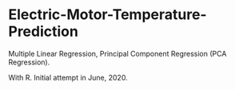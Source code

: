 # Electric-Motor-Temperature-Prediction
Multiple Linear Regression, Principal Component Regression (PCA Regression).

With R. Initial attempt in June, 2020.
